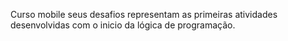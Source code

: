 Curso mobile seus desafios representam as primeiras atividades desenvolvidas com o inicio da lógica de programação.
